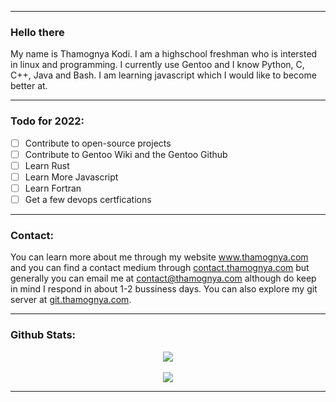 <hr>

### Hello there

My name is Thamognya Kodi. I am a highschool freshman who is intersted in linux and programming. I currently use Gentoo and I know Python, C, C++, Java and Bash. I am learning javascript which I would like to become better at.

<hr>

### Todo for 2022:

- [ ] Contribute to open-source projects
- [ ] Contribute to Gentoo Wiki and the Gentoo Github
- [ ] Learn Rust
- [ ] Learn More Javascript
- [ ] Learn Fortran
- [ ] Get a few devops certfications

<hr>

### Contact:

You can learn more about me through my website <a href="https://www.thamognya.com" target="_blank">www.thamognya.com</a> and you can find a contact medium through <a href="https://contact.thamognya.com" target="_blank">contact.thamognya.com</a> but generally you can email me at contact@thamognya.com although do keep in mind I respond in about 1-2 bussiness days. You can also explore my git server at <a href="https://git.thamognya.com" target="_blank">git.thamognya.com</a>.

<hr>

### Github Stats:

<div align='center'><img align="center" src="https://github-readme-stats.vercel.app/api?username=ThamognyaKodi&count_private=true&theme=graywhite"></div>
<br>
<div align='center'><img align="center" src="https://github-readme-stats.vercel.app/api/top-langs/?username=ThamognyaKodi&langs_count=10&theme=graywhite"></div>

<hr>
